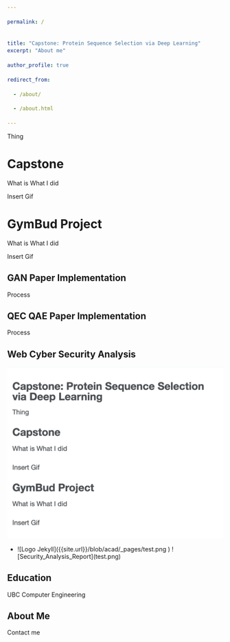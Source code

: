 ```yaml
---

permalink: /


title: "Capstone: Protein Sequence Selection via Deep Learning"
excerpt: "About me"

author_profile: true

redirect_from: 

  - /about/

  - /about.html

---
```


Thing

Capstone
======
What is
What I did

Insert Gif

GymBud Project
======
What is
What I did

Insert Gif


GAN Paper Implementation
------
Process


QEC QAE Paper Implementation
------
Process

Web Cyber Security Analysis
------

[//]: # (![Security_Analysis_Report]&#40;../pdfs/Security_Analysis_Report.png&#41;)
![Security_Analysis_Report](test.png)

<ul>
<li  markdown="1">
![Logo Jekyll]({{site.url}}/blob/acad/_pages/test.png )
![Security_Analysis_Report](test.png)
</li>
</ul>

Education
------
UBC Computer Engineering



About Me
------
Contact me

